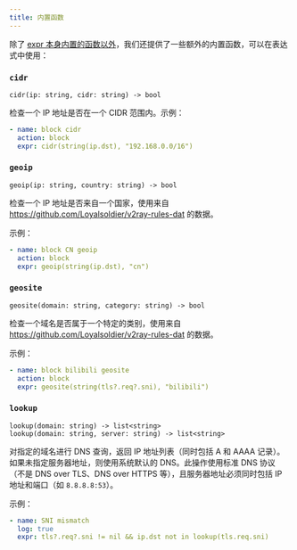 ```yaml
---
title: 内置函数
---
```


除了 [expr 本身内置的函数以外](https://expr-lang.org/docs/language-definition)，我们还提供了一些额外的内置函数，可以在表达式中使用：

### `cidr`

```
cidr(ip: string, cidr: string) -> bool
```

检查一个 IP 地址是否在一个 CIDR 范围内。示例：

```yaml
- name: block cidr
  action: block
  expr: cidr(string(ip.dst), "192.168.0.0/16")
```

### `geoip`

```
geoip(ip: string, country: string) -> bool
```

检查一个 IP 地址是否来自一个国家，使用来自 https://github.com/Loyalsoldier/v2ray-rules-dat 的数据。

示例：

```yaml
- name: block CN geoip
  action: block
  expr: geoip(string(ip.dst), "cn")
```

### `geosite`

```
geosite(domain: string, category: string) -> bool
```

检查一个域名是否属于一个特定的类别，使用来自 https://github.com/Loyalsoldier/v2ray-rules-dat 的数据。

示例：

```yaml
- name: block bilibili geosite
  action: block
  expr: geosite(string(tls?.req?.sni), "bilibili")
```

### `lookup`

```
lookup(domain: string) -> list<string>
lookup(domain: string, server: string) -> list<string>
```

对指定的域名进行 DNS 查询，返回 IP 地址列表（同时包括 A 和 AAAA 记录）。如果未指定服务器地址，则使用系统默认的 DNS。此操作使用标准 DNS 协议（不是 DNS over TLS、DNS over HTTPS 等），且服务器地址必须同时包括 IP 地址和端口（如 `8.8.8.8:53`）。

示例：

```yaml
- name: SNI mismatch
  log: true
  expr: tls?.req?.sni != nil && ip.dst not in lookup(tls.req.sni)
```
